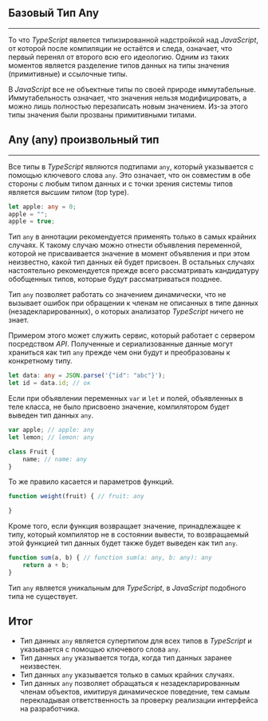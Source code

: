 ## Базовый Тип Any
________________

То что *TypeScript* является типизированной надстройкой над *JavaScript*, от которой после компиляции не остаётся и следа, означает, что первый перенял от второго всю его идеологию. Одним из таких моментов является разделение типов данных на типы значения (примитивные) и ссылочные типы.

В *JavaScript* все не объектные типы по своей природе иммутабельные. Иммутабельность означает, что значения нельзя модифицировать, а можно лишь полностью перезаписать новым значением. Из-за этого типы значения были прозваны примитивными типами.


## Any (any) произвольный тип
________________

Все типы в *TypeScript* являются подтипами `any`, который указывается с помощью ключевого слова `any`. Это означает, что он совместим в обе стороны с любым типом данных и с точки зрения системы типов является *высшим типом* (top type). 

~~~~~typescript
let apple: any = 0;
apple = "";
apple = true;
~~~~~

Тип `any` в аннотации рекомендуется применять только в самых крайних случаях. К такому случаю можно отнести объявления переменной, которой не присваивается значение в момент объявления и при этом неизвестно, какой тип данных ей будет присвоен. В остальных случаях настоятельно рекомендуется прежде всего рассматривать кандидатуру обобщенных типов, которые будут рассматриваться позднее.

Тип `any` позволяет работать со значением динамически, что не вызывает ошибок при обращении к членам не описанных в типе данных (незадекларированных), о которых анализатор *TypeScript* ничего не знает.

Примером этого может служить сервис, который работает с сервером посредством *API*. Полученные и сериализованные данные могут храниться как тип `any` прежде чем они будут и преобразованы к конкретному типу.


~~~~~typescript
let data: any = JSON.parse('{"id": "abc"}');
let id = data.id; // ок
~~~~~

Если при объявлении переменных `var` и `let` и полей, объявленных в теле класса, не было присвоено значение, компилятором будет выведен тип данных `any`.

~~~~~typescript
var apple; // apple: any
let lemon; // lemon: any

class Fruit {
    name; // name: any
}
~~~~~

То же правило касается и параметров функций.

~~~~~typescript
function weight(fruit) { // fruit: any

}
~~~~~

Кроме того, если функция возвращает значение, принадлежащее к типу, который компилятор не в состоянии вывести, то возвращаемый этой функцией тип данных будет также будет выведен как тип `any`.

~~~~~typescript
function sum(a, b) { // function sum(a: any, b: any): any
    return a + b; 
}
~~~~~

Тип `any` является уникальным для *TypeScript*, в *JavaScript* подобного типа не существует.


## Итог

- Тип данных `any` является супертипом для всех типов в *TypeScript* и указывается с помощью ключевого слова `any`.
- Тип данных `any` указывается тогда, когда тип данных заранее неизвестен.
- Тип данных `any` указывается только в самых крайних случаях.
- Тип данных `any` позволяет обращаться к незадекларированным членам объектов, имитируя динамическое поведение, тем самым перекладывая ответственность за проверку реализации интерфейса на разработчика.

